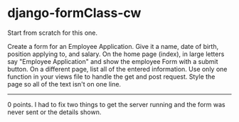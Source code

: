 # django-formClass-cw

Start from scratch for this one.

Create a form for an Employee Application. Give it a name, date of birth, position applying to, and salary. On the home page (index), in large letters say "Employee Application" and show the employee Form with a submit button. On a different page, list all of the entered information. Use only one function in your views file to handle the get and post request. Style the page so all of the text isn't on one line.
<hr>
0 points. I had to fix two things to get the server running and the form was never sent or the details shown.